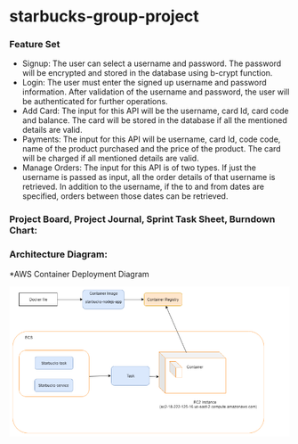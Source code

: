 # starbucks-group-project
### Feature Set
- Signup: The user can select a username and password. The password will be encrypted and stored in the database using b-crypt function.
- Login: The user must enter the signed up username and password information. After validation of the username and password, the user will be authenticated for further operations.
- Add Card: The input for this API will be the username, card Id, card code and balance. The card will be stored in the database if all the mentioned details are valid.
- Payments: The input for this API will be username, card Id, code code, name of the product purchased and the price of the product. The card will be charged if all mentioned details are valid.
- Manage Orders: The input for this API is of two types. If just the username is passed as input, all the order details of that username is retrieved. In addition to the username, if the to and from dates are specified, orders between those dates can be retrieved.

### Project Board, Project Journal, Sprint Task Sheet, Burndown Chart:

### Architecture Diagram:



*AWS Container Deployment Diagram

![Alt deployment-diagram](starbucks/documentation/container-deployment-diagram.png?raw=true "AWS Container deployment diagram")
